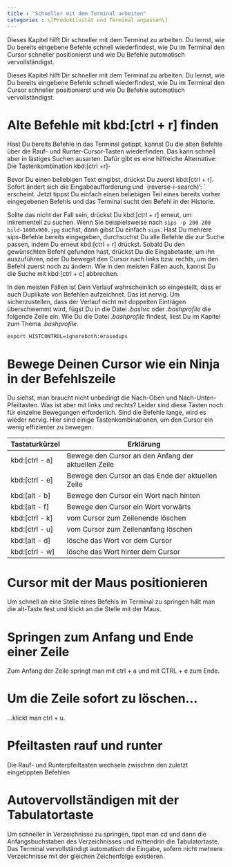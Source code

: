 ```yaml
---
title : "Schneller mit dem Terminal arbeiten"
categories : \[Produktivität und Terminal anpassen\]
---
```

Dieses Kapitel hilft Dir schneller mit dem Terminal zu arbeiten. Du lernst, wie Du bereits eingebene Befehle schnell wiederfindest, wie Du im Terminal den
Cursor schneller positionierst und wie Du Befehle automatisch vervollständigst.

Dieses Kapitel hilft Dir schneller mit dem Terminal zu arbeiten. Du
lernst, wie Du bereits eingebene Befehle schnell wiederfindest, wie Du
im Terminal den Cursor schneller positionierst und wie Du Befehle
automatisch vervollständigst.

# Alte Befehle mit kbd:\[ctrl + r\] finden

Hast Du bereits Befehle in das Terminal getippt, kannst Du die alten
Befehle über die Rauf- und Runter-Cursor-Tasten wiederfinden. Das kann
schnell aber in lästiges Suchen ausarten. Dafür gibt es eine hilfreiche
Alternative: Die Tastenkombination kbd:\[ctrl +r\]-

Bevor Du einen beliebigen Text eingibst, drückst Du zuerst kbd:\[ctrl +
r\]. Sofort ändert sich die Eingabeaufforderung und
\`(reverse-i-search)’: \` erscheint. Jetzt tippst Du einfach einen
beliebigen Teil eines bereits vorher eingegebenen Befehls und das
Terminal sucht den Befehl in der Historie.

Sollte das nicht der Fall sein, drückst Du kbd:\[ctrl + r\] erneut, um
inkrementell zu suchen. Wenn Sie beispielsweise nach `sips -p 200 200
bild-1600x900.jpg` suchst, dann gibst Du einfach `sips`. Hast Du mehrere
sips-Befehle bereits eingegeben, durchsuchst Du alle Befehle die zur
Suche passen, indem Du erneut kbd:\[ctrl + r\] drückst. Sobald Du den
gewünschten Befehl gefunden hast, drückst Du die Eingabetaste, um ihn
auszuführen, oder Du bewegst den Cursor nach links bzw. rechts, um den
Befehl zuerst noch zu ändern. Wie in den meisten Fällen auch, kannst Du
die Suche mit kbd:\[ctrl + c\] abbrechen.

In den meisten Fällen ist Dein Verlauf wahrscheinlich so eingestellt,
dass er auch Duplikate von Befehlen aufzeichnet. Das ist nervig. Um
sicherzustellen, dass der Verlauf nicht mit doppelten Einträgen
überschwemmt wird, fügst Du in die Datei *.bashrc* oder *.bashprofile*
die folgende Zeile ein. Wie Du die Datei *.bashprofile* findest, liest
Du im Kapitel zum Thema *.bashprofile*.

    export HISTCONTROL=ignoreboth:erasedups

# Bewege Deinen Cursor wie ein Ninja in der Befehlszeile

Du siehst, man braucht nicht unbedingt die Nach-Oben und
Nach-Unten-Pfeiltasten. Was ist aber mit links und rechts? Leider sind
diese Tasten noch für einzelne Bewegungen erforderlich. Sind die Befehle
lange, wird es wieder nervig. Hier sind einige Tastenkombinationen, um
den Cursor ein wenig effizienter zu
bewegen.

| Tastaturkürzel   | Erklärung                                           |
| ---------------- | --------------------------------------------------- |
| kbd:\[ctrl - a\] | Bewege den Cursor an den Anfang der aktuellen Zeile |
| kbd:\[ctrl - e\] | Bewege den Cursor an das Ende der aktuellen Zeile   |
| kbd:\[alt - b\]  | Bewege den Cursor ein Wort nach hinten              |
| kbd:\[alt - f\]  | Bewege den Cursor ein Wort vorwärts                 |
| kbd:\[ctrl - k\] | vom Cursor zum Zeilenende löschen                   |
| kbd:\[ctrl - u\] | vom Cursor zum Zeilenanfang löschen                 |
| kbd:\[alt - d\]  | lösche das Wort vor dem Cursor                      |
| kbd:\[ctrl - w\] | lösche das Wort hinter dem Cursor                   |

# Cursor mit der Maus positionieren

Um schnell an eine Stelle eines Befehls im Terminal zu springen hält man
die alt-Taste fest und klickt an die Stelle mit der Maus.

# Springen zum Anfang und Ende einer Zeile

Zum Anfang der Zeile springt man mit ctrl + a und mit CTRL + e zum Ende.

# Um die Zeile sofort zu löschen…

…klickt man ctrl + u.

# Pfeiltasten rauf und runter

Die Rauf- und Runterpfeiltasten wechseln zwischen den zuletzt
eingetippten Befehlen

# Autovervollständigen mit der Tabulatortaste

Um schneller in Verzeichnisse zu springen, tippt man cd und dann die
Anfangsbuchstaben des Verzeichnisses und mittendrin die Tabulatortaste.
Das Terminal vervollständigt automatisch die Eingabe, sofern nicht
mehrere Verzeichnisse mit der gleichen Zeichenfolge existieren.
